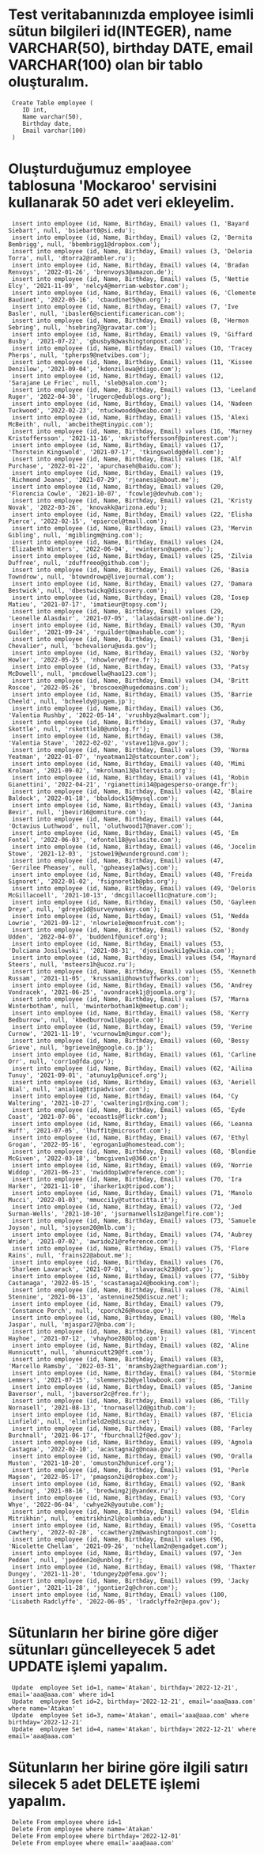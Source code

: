 # Test veritabanınızda employee isimli sütun bilgileri id(INTEGER), name VARCHAR(50), birthday DATE, email VARCHAR(100) olan bir tablo oluşturalım.
     Create Table employee (
	    ID int,
	    Name varchar(50),
	    Birthday date,
	    Email varchar(100)
     )

# Oluşturduğumuz employee tablosuna 'Mockaroo' servisini kullanarak 50 adet veri ekleyelim.
     insert into employee (id, Name, Birthday, Email) values (1, 'Bayard Siebart', null, 'bsiebart0@si.edu');
     insert into employee (id, Name, Birthday, Email) values (2, 'Bernita Bembrigg', null, 'bbembrigg1@dropbox.com');
     insert into employee (id, Name, Birthday, Email) values (3, 'Deloria Torra', null, 'dtorra2@rambler.ru');
     insert into employee (id, Name, Birthday, Email) values (4, 'Bradan Renvoys', '2022-01-26', 'brenvoys3@amazon.de');
     insert into employee (id, Name, Birthday, Email) values (5, 'Nettie Elcy', '2021-11-09', 'nelcy4@merriam-webster.com');
     insert into employee (id, Name, Birthday, Email) values (6, 'Clemente Baudinet', '2022-05-16', 'cbaudinet5@un.org');
     insert into employee (id, Name, Birthday, Email) values (7, 'Ive Basler', null, 'ibasler6@scientificamerican.com');
     insert into employee (id, Name, Birthday, Email) values (8, 'Hermon Sebring', null, 'hsebring7@gravatar.com');
     insert into employee (id, Name, Birthday, Email) values (9, 'Giffard Busby', '2021-07-22', 'gbusby8@washingtonpost.com');
     insert into employee (id, Name, Birthday, Email) values (10, 'Tracey Pherps', null, 'tpherps9@netvibes.com');
     insert into employee (id, Name, Birthday, Email) values (11, 'Kissee Denzilow', '2021-09-04', 'kdenzilowa@diigo.com');
     insert into employee (id, Name, Birthday, Email) values (12, 'Sarajane Le Friec', null, 'sleb@salon.com');
     insert into employee (id, Name, Birthday, Email) values (13, 'Leeland Ruger', '2022-04-30', 'lrugerc@edublogs.org');
     insert into employee (id, Name, Birthday, Email) values (14, 'Nadeen Tuckwood', '2022-02-23', 'ntuckwoodd@weibo.com');
     insert into employee (id, Name, Birthday, Email) values (15, 'Alexi McBeith', null, 'amcbeithe@tinypic.com');
     insert into employee (id, Name, Birthday, Email) values (16, 'Marney Kristoffersson', '2021-11-16', 'mkristofferssonf@pinterest.com');
     insert into employee (id, Name, Birthday, Email) values (17, 'Thorstein Kingswold', '2021-07-17', 'tkingswoldg@dell.com');
     insert into employee (id, Name, Birthday, Email) values (18, 'Alf Purchase', '2022-01-22', 'apurchaseh@baidu.com');
     insert into employee (id, Name, Birthday, Email) values (19, 'Richmond Jeanes', '2021-07-29', 'rjeanesi@about.me');
     insert into employee (id, Name, Birthday, Email) values (20, 'Florencia Cowle', '2021-10-07', 'fcowlej@devhub.com');
     insert into employee (id, Name, Birthday, Email) values (21, 'Kristy Novak', '2022-03-26', 'knovakk@arizona.edu');
     insert into employee (id, Name, Birthday, Email) values (22, 'Elisha Pierce', '2022-02-15', 'epiercel@tmall.com');
     insert into employee (id, Name, Birthday, Email) values (23, 'Mervin Gibling', null, 'mgiblingm@ning.com');
     insert into employee (id, Name, Birthday, Email) values (24, 'Elizabeth Winters', '2022-06-04', 'ewintersn@upenn.edu');
     insert into employee (id, Name, Birthday, Email) values (25, 'Zilvia Duffree', null, 'zduffreeo@github.com');
     insert into employee (id, Name, Birthday, Email) values (26, 'Basia Towndrow', null, 'btowndrowp@livejournal.com');
     insert into employee (id, Name, Birthday, Email) values (27, 'Damara Bestwick', null, 'dbestwickq@discovery.com');
     insert into employee (id, Name, Birthday, Email) values (28, 'Iosep Matieu', '2021-07-17', 'imatieur@topsy.com');
     insert into employee (id, Name, Birthday, Email) values (29, 'Leonelle Alasdair', '2021-07-05', 'lalasdairs@t-online.de');
     insert into employee (id, Name, Birthday, Email) values (30, 'Ryun Guilder', '2021-09-24', 'rguildert@mashable.com');
     insert into employee (id, Name, Birthday, Email) values (31, 'Benji Chevalier', null, 'bchevalieru@usda.gov');
     insert into employee (id, Name, Birthday, Email) values (32, 'Norby Howler', '2022-05-25', 'nhowlerv@free.fr');
     insert into employee (id, Name, Birthday, Email) values (33, 'Patsy McDowell', null, 'pmcdowellw@hao123.com');
     insert into employee (id, Name, Birthday, Email) values (34, 'Britt Roscoe', '2022-05-26', 'broscoex@hugedomains.com');
     insert into employee (id, Name, Birthday, Email) values (35, 'Barrie Cheeld', null, 'bcheeldy@jugem.jp');
     insert into employee (id, Name, Birthday, Email) values (36, 'Valentia Rushby', '2022-05-14', 'vrushbyz@walmart.com');
     insert into employee (id, Name, Birthday, Email) values (37, 'Ruby Skottle', null, 'rskottle10@unblog.fr');
     insert into employee (id, Name, Birthday, Email) values (38, 'Valentia Stave', '2022-02-02', 'vstave11@va.gov');
     insert into employee (id, Name, Birthday, Email) values (39, 'Norma Yeatman', '2022-01-07', 'nyeatman12@statcounter.com');
     insert into employee (id, Name, Birthday, Email) values (40, 'Mimi Krolman', '2021-09-02', 'mkrolman13@altervista.org');
     insert into employee (id, Name, Birthday, Email) values (41, 'Robin Gianettini', '2022-04-21', 'rgianettini14@pagesperso-orange.fr');
     insert into employee (id, Name, Birthday, Email) values (42, 'Blaire Baldock', '2022-01-18', 'bbaldock15@mysql.com');
     insert into employee (id, Name, Birthday, Email) values (43, 'Janina Bevir', null, 'jbevir16@omniture.com');
     insert into employee (id, Name, Birthday, Email) values (44, 'Octavius Luthwood', null, 'oluthwood17@naver.com');
     insert into employee (id, Name, Birthday, Email) values (45, 'Em Fontel', '2022-06-03', 'efontel18@yolasite.com');
     insert into employee (id, Name, Birthday, Email) values (46, 'Jocelin Stowe', '2021-12-03', 'jstowe19@wunderground.com');
     insert into employee (id, Name, Birthday, Email) values (47, 'Gerrilee Pheasey', null, 'gpheasey1a@wsj.com');
     insert into employee (id, Name, Birthday, Email) values (48, 'Freida Signoret', '2022-01-02', 'fsignoret1b@pbs.org');
     insert into employee (id, Name, Birthday, Email) values (49, 'Deloris McGillacoell', '2021-10-13', 'dmcgillacoell1c@nature.com');
     insert into employee (id, Name, Birthday, Email) values (50, 'Gayleen Dreye', null, 'gdreye1d@surveymonkey.com');
     insert into employee (id, Name, Birthday, Email) values (51, 'Nedda Lowrie', '2021-09-12', 'nlowrie1e@moonfruit.com');
     insert into employee (id, Name, Birthday, Email) values (52, 'Bondy Udden', '2022-04-07', 'budden1f@unicef.org');
     insert into employee (id, Name, Birthday, Email) values (53, 'Dulciana Josilowski', '2021-08-31', 'djosilowski1g@wikia.com');
     insert into employee (id, Name, Birthday, Email) values (54, 'Maynard Steers', null, 'msteers1h@ucoz.ru');
     insert into employee (id, Name, Birthday, Email) values (55, 'Kenneth Russam', '2021-11-05', 'krussam1i@howstuffworks.com');
     insert into employee (id, Name, Birthday, Email) values (56, 'Andrey Vondracek', '2021-06-25', 'avondracek1j@joomla.org');
     insert into employee (id, Name, Birthday, Email) values (57, 'Marna Winterbotham', null, 'mwinterbotham1k@meetup.com');
     insert into employee (id, Name, Birthday, Email) values (58, 'Kerry Bedburrow', null, 'kbedburrow1l@apple.com');
     insert into employee (id, Name, Birthday, Email) values (59, 'Verine Curnow', '2021-11-19', 'vcurnow1m@imgur.com');
     insert into employee (id, Name, Birthday, Email) values (60, 'Bessy Grieve', null, 'bgrieve1n@google.co.jp');
     insert into employee (id, Name, Birthday, Email) values (61, 'Carline Orr', null, 'corr1o@fda.gov');
     insert into employee (id, Name, Birthday, Email) values (62, 'Ailina Tunuy', '2021-09-01', 'atunuy1p@unicef.org');
     insert into employee (id, Name, Birthday, Email) values (63, 'Aeriell Nial', null, 'anial1q@tripadvisor.com');
     insert into employee (id, Name, Birthday, Email) values (64, 'Cy Waltering', '2021-10-27', 'cwaltering1r@xing.com');
     insert into employee (id, Name, Birthday, Email) values (65, 'Eyde Coast', '2021-07-06', 'ecoast1s@flickr.com');
     insert into employee (id, Name, Birthday, Email) values (66, 'Leanna Huff', '2021-07-05', 'lhuff1t@microsoft.com');
     insert into employee (id, Name, Birthday, Email) values (67, 'Ethyl Grogan', '2022-05-16', 'egrogan1u@homestead.com');
     insert into employee (id, Name, Birthday, Email) values (68, 'Blondie McGiven', '2022-03-18', 'bmcgiven1v@360.cn');
     insert into employee (id, Name, Birthday, Email) values (69, 'Norrie Widdop', '2021-06-23', 'nwiddop1w@reference.com');
     insert into employee (id, Name, Birthday, Email) values (70, 'Ira Harker', '2021-11-10', 'iharker1x@tripod.com');
     insert into employee (id, Name, Birthday, Email) values (71, 'Manolo Mucci', '2022-01-03', 'mmucci1y@tuttocitta.it');
     insert into employee (id, Name, Birthday, Email) values (72, 'Jed Surman-Wells', '2021-10-10', 'jsurmanwells1z@angelfire.com');
     insert into employee (id, Name, Birthday, Email) values (73, 'Samuele Joyson', null, 'sjoyson20@mlb.com');
     insert into employee (id, Name, Birthday, Email) values (74, 'Aubrey Wride', '2021-07-02', 'awride21@reference.com');
     insert into employee (id, Name, Birthday, Email) values (75, 'Flore Rains', null, 'frains22@about.me');
     insert into employee (id, Name, Birthday, Email) values (76, 'Sharleen Lavarack', '2021-07-01', 'slavarack23@dot.gov');
     insert into employee (id, Name, Birthday, Email) values (77, 'Sibby Castanaga', '2022-05-15', 'scastanaga24@booking.com');
     insert into employee (id, Name, Birthday, Email) values (78, 'Aimil Stennine', '2021-06-13', 'astennine25@discuz.net');
     insert into employee (id, Name, Birthday, Email) values (79, 'Constance Porch', null, 'cporch26@house.gov');
     insert into employee (id, Name, Birthday, Email) values (80, 'Mela Jaspar', null, 'mjaspar27@nba.com');
     insert into employee (id, Name, Birthday, Email) values (81, 'Vincent Hayhoe', '2021-07-12', 'vhayhoe28@blog.com');
     insert into employee (id, Name, Birthday, Email) values (82, 'Aline Hunnicutt', null, 'ahunnicutt29@ft.com');
     insert into employee (id, Name, Birthday, Email) values (83, 'Marcello Ramsby', '2022-03-31', 'mramsby2a@theguardian.com');
     insert into employee (id, Name, Birthday, Email) values (84, 'Stormie Lemmers', '2021-07-15', 'slemmers2b@yellowbook.com');
     insert into employee (id, Name, Birthday, Email) values (85, 'Janine Baversor', null, 'jbaversor2c@free.fr');
     insert into employee (id, Name, Birthday, Email) values (86, 'Tilly Nornasell', '2021-08-13', 'tnornasell2d@github.com');
     insert into employee (id, Name, Birthday, Email) values (87, 'Elicia Linfield', null, 'elinfield2e@discuz.net');
     insert into employee (id, Name, Birthday, Email) values (88, 'Farley Burchnall', '2021-06-17', 'fburchnall2f@ed.gov');
     insert into employee (id, Name, Birthday, Email) values (89, 'Agnola Castagna', '2022-02-10', 'acastagna2g@noaa.gov');
     insert into employee (id, Name, Birthday, Email) values (90, 'Oralla Muston', '2021-10-20', 'omuston2h@unicef.org');
     insert into employee (id, Name, Birthday, Email) values (91, 'Perle Magson', '2022-05-17', 'pmagson2i@dropbox.com');
     insert into employee (id, Name, Birthday, Email) values (92, 'Bank Redwing', '2021-08-16', 'bredwing2j@yandex.ru');
     insert into employee (id, Name, Birthday, Email) values (93, 'Cory Whye', '2022-06-04', 'cwhye2k@youtube.com');
     insert into employee (id, Name, Birthday, Email) values (94, 'Eldin Mitrikhin', null, 'emitrikhin2l@columbia.edu');
     insert into employee (id, Name, Birthday, Email) values (95, 'Cosetta Cawthery', '2022-02-28', 'ccawthery2m@washingtonpost.com');
     insert into employee (id, Name, Birthday, Email) values (96, 'Nicolette Chellam', '2021-09-26', 'nchellam2n@engadget.com');
     insert into employee (id, Name, Birthday, Email) values (97, 'Jen Pedden', null, 'jpedden2o@unblog.fr');
     insert into employee (id, Name, Birthday, Email) values (98, 'Thaxter Dungey', '2021-11-20', 'tdungey2p@fema.gov');
     insert into employee (id, Name, Birthday, Email) values (99, 'Jacky Gontier', '2021-11-28', 'jgontier2q@chron.com');
     insert into employee (id, Name, Birthday, Email) values (100, 'Lisabeth Radclyffe', '2022-06-05', 'lradclyffe2r@epa.gov');

# Sütunların her birine göre diğer sütunları güncelleyecek 5 adet UPDATE işlemi yapalım.
     Update  employee Set id=1, name='Atakan', birthday='2022-12-21', email='aaa@aaa.com' where id=1
     Update  employee Set id=2, birthday='2022-12-21', email='aaa@aaa.com' where name='Atakan'
     Update  employee Set id=3, name='Atakan', email='aaa@aaa.com' where birthday='2022-12-21'
     Update  employee Set id=4, name='Atakan', birthday='2022-12-21' where email='aaa@aaa.com'
     
# Sütunların her birine göre ilgili satırı silecek 5 adet DELETE işlemi yapalım.
     Delete From employee where id=1
     Delete From employee where name='Atakan'
     Delete From employee where birthday='2022-12-01'
     Delete From employee where email='aaa@aaa.com'